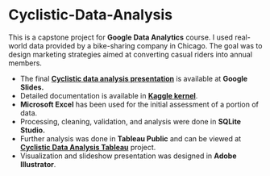 # Cyclistic-Data-Analysis
This is a capstone project for **Google Data Analytics** course. I used real-world data provided by a bike-sharing company in Chicago. The goal was to design marketing strategies aimed at converting casual riders into annual members.

* The final [**Cyclistic data analysis presentation**](https://docs.google.com/presentation/d/1dJFRqilNzjHMs279K3sWfbKWjDg61FYBVdgC7RNCG_w/edit?usp=sharing) is available at **Google Slides.** 
* Detailed documentation is available in [**Kaggle kernel**](https://www.kaggle.com/dmnorth/cyclistic-data-analysis-sql-excel-illustrator).
* **Microsoft Excel** has been used for the initial assessment of a portion of data. 
* Processing, cleaning, validation, and analysis were done in **SQLite Studio.**
* Further analysis was done in **Tableau Public** and can be viewed at [**Cyclistic Data Analysis Tableau**](https://public.tableau.com/app/profile/dmnorth/viz/CyclisticDataAnalysisTableau/select) project.
* Visualization and slideshow presentation was designed in **Adobe Illustrator**.
